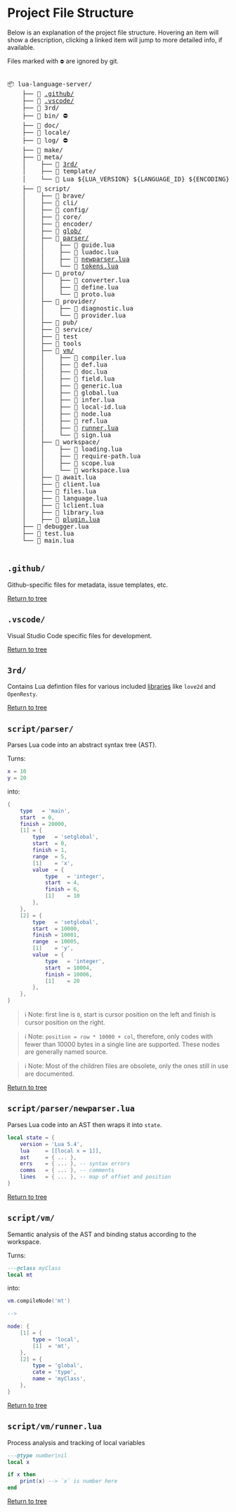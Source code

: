 # Project File Structure
Below is an explanation of the project file structure. Hovering an item will show a description, clicking a linked item will jump to more detailed info, if available.

Files marked with `⛔` are ignored by git.

<pre>

📦 lua-language-server/
    ├── 📁 <a href="#github" title="Github-specific files">.github/</a>
    ├── 📁 <a href="#vscode" title="VS Code files for development">.vscode/</a>
    ├── 📁 <span title="Git submodule dependencies">3rd/</span>
    ├── 📁 <span title="Built binaries">bin/</span> <span title="ignored">⛔</span>
    ├── 📁 <span title="Documentation for the settings">doc/</span>
    ├── 📁 <span title="Text and translations used all over the server">locale/</span>
    ├── 📁 <span title="Default log location">log/</span> <span title="ignored">⛔</span>
    ├── 📁 <span title="Files for building">make/</span>
    ├── 📂 <span title="Lua definition files">meta/</span>
    │    ├── 📁 <a href="#3rd" title="Lua definitions for third party libraries e.g. love2d, OpenResty">3rd/</a>
    │    ├── 📁 <span title="Templates for the built-in Lua libraries that will be generated according to the requested Lua version, language ID, and file encoding">template/</span>
    │    └── 📂 <span title="Generated definition files for built-in Lua libraries. There will be a folder for each variation">Lua ${LUA_VERSION} ${LANGUAGE_ID} ${ENCODING}/</span> <span title="ignored">⛔</span>
    ├── 📂 <span title="Code executed by the language server">script/</span>
    │    ├── 📁 <span title="Sub-thread workers that provide &quot;read protocol from standard input&quot;, &quot;read file content&quot; and &quot;regularly wake up the main thread&quot;">brave/</span>
    │    ├── 📁 <span title="Provide CLI support (--version, --check)">cli/</span>
    │    ├── 📁 <span title="Configuration file handling">config/</span>
    │    ├── 📁 <span title="Provides core language features. Files are named the same as the feature they implement">core/</span>
    │    ├── 📁 <span title="Convert encodings between asni, utf8, utf16">encoder/</span>
    │    ├── 📁 <a href="https://github.com/LuaLS/lua-glob" title="Used to resolve glob patterns">glob/</a>
    │    ├── 📂 <a href="#scriptparser" title="Parses Lua code into an abstract syntax tree (AST). Most of the children files are obsolete, only the ones still in use are documented.">parser/</a>
    │    │    ├── 📜 <span title="Provide utility functions, for example getVisibleLocals(source, position), getParentFunction(source) and positionToOffset(state, position)">guide.lua</span>
    │    │    ├── 📜 <span title="Parses annotations from state.comments">luadoc.lua</span>
    │    │    ├── 📜 <a href="#scriptparsernewparserlua" title="Parses Lua code into an AST then wraps it into state">newparser.lua</a>
    │    │    └── 📜 <a href="https://github.com/sqmedeiros/lpeglabel" title="Split strings into tokens. From sqmedeiros/lpeglabel">tokens.lua</a>
    │    ├── 📂 <span title="Code for Language Server Protocol (LSP)">proto/</span>
    │    │    ├── 📜 <span title="Convert AST values into something the LSP can use. 50003 -> { line = 5, character = 3 }">converter.lua</span>
    │    │    ├── 📜 <span title="Definitions of constants">define.lua</span>
    │    │    └── 📜 <span title="Communicates with the client">proto.lua</span>
    │    ├── 📂 <span title="Bridges LSP requests with core features">provider/</span>
    │    │    ├── 📜 <span title="Manages the diagnostic push service">diagnostic.lua</span>
    │    │    └── 📜 <span title="Registers the server's capabilities with the client so it knows what is supported">provider.lua</span>
    │    ├── 📁 <span title="Host for subthreads">pub/</span>
    │    ├── 📁 <span title="Server runtime and event loop">service/</span>
    │    ├── 📁 <span title="Contains unit tests">test</span>
    │    ├── 📁 <span title="Various tools for development">tools</span>
    │    ├── 📂 <a href="#scriptvm" title="Semantic analysis of the AST and binding status according to the workspace">vm/</a>
    │    │    ├── 📜 <span title="Provides vm.compileNode(source) --> node">compiler.lua</span>
    │    │    ├── 📜 <span title="Provides vm.getDefs(source) --> source[]">def.lua</span>
    │    │    ├── 📜 <span title="Provides annotation features">doc.lua</span>
    │    │    ├── 📜 <span title="Provides vm.getFields(source) --> source[]">field.lua</span>
    │    │    ├── 📜 <span title="Resolve generics by proto, sign, and call args">generic.lua</span>
    │    │    ├── 📜 <span title="Manages global variables and types">global.lua</span>
    │    │    ├── 📜 <span title="Provides infer class for inferring types of sources">infer.lua</span>
    │    │    ├── 📜 <span title="Manages local variables">local-id.lua</span>
    │    │    ├── 📜 <span title="Provides node class">node.lua</span>
    │    │    ├── 📜 <span title="Provides vm.getRefs(source) --> source[]">ref.lua</span>
    │    │    ├── 📜 <a href="#scriptvmrunnerlua" title="Provides vm.compileNode(source) --> node">runner.lua</a>
    │    │    └── 📜 <span title="Create generic instance">sign.lua</span>
    │    ├── 📂 <span title="Manages workspace">workspace/</span>
    │    │    ├── 📜 <span title="Workspace loading process">loading.lua</span>
    │    │    ├── 📜 <span title="Compute require filename">require-path.lua</span>
    │    │    ├── 📜 <span title="Provides scope class, adds support for multiple workspaces">scope.lua</span>
    │    │    └── 📜 <span title="Provides workspace features">workspace.lua</span>
    │    ├── 📜 <span title="Simple coroutine library">await.lua</span>
    │    ├── 📜 <span title="Contains wrapped request from server to client.Modifies configuration file">client.lua</span>
    │    ├── 📜 <span title="Manages files">files.lua</span>
    │    ├── 📜 <span title="Provide support for multiple languages">language.lua</span>
    │    ├── 📜 <span title="Fake client for cli and tests">lclient.lua</span>
    │    ├── 📜 <span title="Meta related features">library.lua</span>
    │    ├── 📜 <a href="https://github.com/LuaLS/lua-language-server/wiki/Plugins" title="Adds support for plugins">plugin.lua</a>
    ├── 📜 <span title="Is used when attaching debugger with --develop parameter">debugger.lua</span>
    ├── 📜 <span title="Entry file for testing">test.lua</span>
    └── 📜 main.lua

</pre>

## `.github/`
Github-specific files for metadata, issue templates, etc.

[Return to tree](#project-file-structure)

## `.vscode/`
Visual Studio Code specific files for development.

[Return to tree](#project-file-structure)

## `3rd/`
Contains Lua defintion files for various included [libraries](https://github.com/LuaLS/lua-language-server/wiki/Libraries) like `love2d` and `OpenResty`.

[Return to tree](#project-file-structure)

## `script/parser/`
Parses Lua code into an abstract syntax tree (AST).

Turns:
```lua
x = 10
y = 20
```
into:
```lua
{
    type   = 'main',
    start  = 0,
    finish = 20000,
    [1] = {
        type   = 'setglobal',
        start  = 0,
        finish = 1,
        range  = 5,
        [1]    = 'x',
        value  = {
            type   = 'integer',
            start  = 4,
            finish = 6,
            [1]    = 10
        },
    },
    [2] = {
        type   = 'setglobal',
        start  = 10000,
        finish = 10001,
        range  = 10005,
        [1]    = 'y',
        value  = {
            type   = 'integer',
            start  = 10004,
            finish = 10006,
            [1]    = 20
        },
    },
}
```

> ℹ️ Note: first line is `0`, start is cursor position on the left and finish is cursor position on the right.

> ℹ️ Note: `position = row * 10000 + col`, therefore, only codes with fewer than 10000 bytes in a single line are supported. These nodes are generally named source.

> ℹ️ Note: Most of the children files are obsolete, only the ones still in use are documented.

[Return to tree](#project-file-structure)


## `script/parser/newparser.lua`
Parses Lua code into an AST then wraps it into `state`.

```lua
local state = {
    version = 'Lua 5.4',
    lua     = [[local x = 1]],
    ast     = { ... },
    errs    = { ... }, -- syntax errors
    comms   = { ... }, -- comments
    lines   = { ... }, -- map of offset and position
}
```

[Return to tree](#project-file-structure)

## `script/vm/`
Semantic analysis of the AST and binding status according to the workspace.

Turns:
```lua
---@class myClass
local mt
```

into:

```lua
vm.compileNode('mt')

-->

node: {
    [1] = {
        type = 'local',
        [1]  = 'mt',
    },
    [2] = {
        type = 'global',
        cate = 'type',
        name = 'myClass',
    },
}
```

[Return to tree](#project-file-structure)

## `script/vm/runner.lua`
Process analysis and tracking of local variables

```lua
---@type number|nil
local x

if x then
    print(x) --> `x` is number here
end
```

[Return to tree](#project-file-structure)
